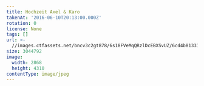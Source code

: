 ```yaml
---
title: Hochzeit Axel & Karo
takenAt: '2016-06-10T20:13:00.000Z'
rotation: 0
license: None
tags: []
url: >-
  //images.ctfassets.net/bncv3c2gt878/6s18FVeMqQRzlDcEBXSvUZ/6cd4b8133159ae569a1513385d81b046/hochzeit-axel--karo_28073967972_o
size: 3044792
image:
  width: 2868
  height: 4310
contentType: image/jpeg
---
```


